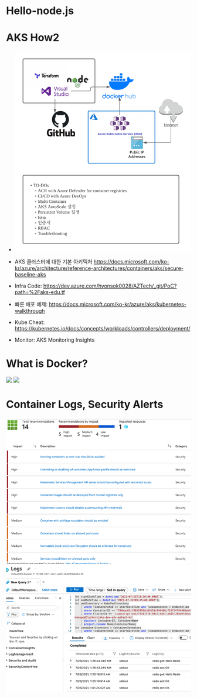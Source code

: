 # Hello-node.js

# AKS How2

* <img src="https://github.com/hyonsok5/hello-node.js/blob/main/Edu%20AKS%20Example%20Diagram.png?raw=true" />

* AKS 클러스터에 대한 기본 아키텍처 https://docs.microsoft.com/ko-kr/azure/architecture/reference-architectures/containers/aks/secure-baseline-aks
* Infra Code: https://dev.azure.com/hyonsok0028/AZTech/_git/PoC?path=%2Faks-edu.tf
* 빠른 배포 예제: https://docs.microsoft.com/ko-kr/azure/aks/kubernetes-walkthrough
* Kube Cheat: https://kubernetes.io/docs/concepts/workloads/controllers/deployment/
* Monitor: AKS Monitoring Insights

# What is Docker?
<img src="https://miro.medium.com/max/700/1*X_lC2IBuIcRVtlcJ7vsPog.png" />
<img src="https://codeahoy.com/img/dockercontainers/containers-on-box.png" />

# Container Logs, Security Alerts
<img src="https://github.com/hyonsok5/hello-node.js/blob/main/images/security-recommendation-az-aks.png?raw=true">
<img src="https://github.com/hyonsok5/hello-node.js/blob/main/images/container-log-az-aks.png?raw=true">
